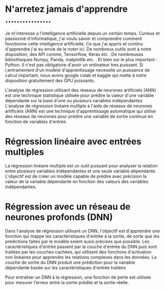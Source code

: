 # N'arretez jamais d'apprendre ................

Je m'interesse a l'intelligence artificielle depuis un certain temps.
Curieux et passionné d'informatique, j'ai voulu savoir et comprendre comment fonctionne cette intelligence artificielle.
Ce que j'ai appris et continu d'apprendre j'ai eu envie de le noter ici.
De nombreux outils sont à notre disposition, des API  comme, Tensorflow, Keras etc . De nombreuses bibliotheques Numpy, Panda, matplotlib etc. . Et bien sur le plus important : Python.
Il n'est pas obligatoire d'avoir un ordinateur tres puissant. Si l,entrainement d'un modele d'apprentissage necessite un puissance de calcul important, nous avons google colab et kaggle qui mette à notre disposition gratuitement des GPU puissants.



L'analyse de régression utilisant des réseaux de neurones artificiels (ANN) est une technique statistique utilisée pour prédire la valeur d'une variable dépendante sur la base d'une ou plusieurs variables indépendantes
L'analyse de régression linéaire multiple à l'aide de réseaux de neurones artificiels (ANN) est une technique d'apprentissage automatique qui utilise des réseaux de neurones pour prédire une variable de sortie continue en fonction de variables d'entrée.
# Régression linéaire avec entrées multiples
La régression linéaire multiple est un outil puissant pour analyser la relation entre plusieurs variables indépendantes et une seule variable dépendante. L'objectif est de créer un modèle capable de prédire avec précision la valeur de la variable dépendante en fonction des valeurs des variables indépendantes. 
# Régression avec un réseau de neurones profonds (DNN)
Dans l'analyse de régression utilisant un DNN, l'objectif est d'apprendre une fonction qui mappe les caractéristiques d'entrée à la sortie, de sorte que les prédictions faites par le modèle soient aussi précises que possible. Les caractéristiques d'entrée passent par la couche d'entrée du DNN puis sont traitées par les couches cachées, qui utilisent des fonctions d'activation non linéaires pour apprendre les relations complexes dans les données. La couche de sortie du DNN produit une prédiction pour la variable dépendante basée sur les caractéristiques d'entrée traitées

Pour entraîner un DNN à la régression, une fonction de perte est utilisée pour mesurer l'erreur entre la sortie prédite et la sortie réelle.





